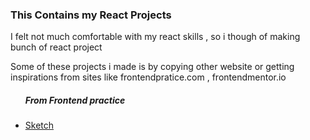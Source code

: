 <h3>This Contains my React Projects </h3>
<p>I felt not much comfortable with my react skills , so i though of making bunch of react project</p>
<p>Some of these projects i made is  by copying other website or getting inspirations from sites like frontendpratice.com , frontendmentor.io </p>

<ul>
<h5> From Frontend practice </h5>
 <li><a href="https://relaxed-ganache-d6846f.netlify.app/">Sketch</a></li>
 </ul>
